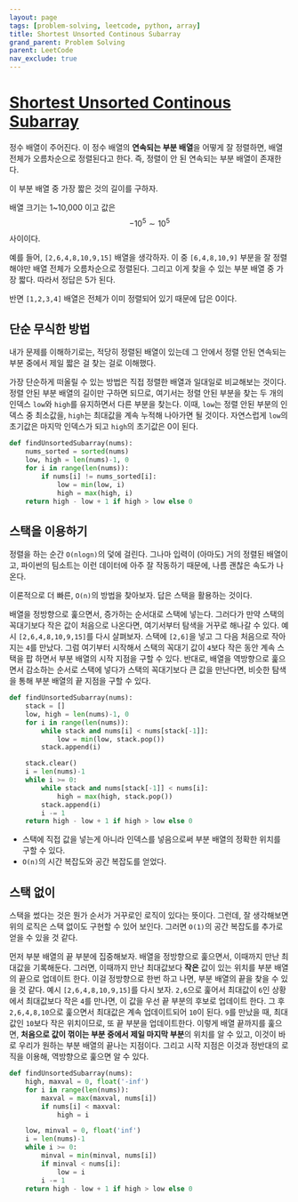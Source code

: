 ```yaml
---
layout: page
tags: [problem-solving, leetcode, python, array]
title: Shortest Unsorted Continous Subarray
grand_parent: Problem Solving
parent: LeetCode
nav_exclude: true
---
```


# [Shortest Unsorted Continous Subarray](https://leetcode.com/problems/shortest-unsorted-continous-subarray/)

 정수 배열이 주어진다. 이 정수 배열의 **연속되는 부분 배열**을 어떻게
 잘 정렬하면, 배열 전체가 오름차순으로 정렬된다고 한다. 즉, 정렬이 안
 된 연속되는 부분 배열이 존재한다.

 이 부분 배열 중 가장 짧은 것의 길이를 구하자.

 배열 크기는 1~10,000 이고 값은 $$ -10^5 \sim 10^5 $$ 사이이다.

 예를 들어, `[2,6,4,8,10,9,15]` 배열을 생각하자. 이 중 `[6,4,8,10,9]`
 부분을 잘 정렬해야만 배열 전체가 오름차순으로 정렬된다. 그리고 이게
 찾을 수 있는 부분 배열 중 가장 짧다. 따라서 정답은 5가 된다.

 반면 `[1,2,3,4]` 배열은 전체가 이미 정렬되어 있기 때문에 답은 0이다.

## 단순 무식한 방법

 내가 문제를 이해하기로는, 적당히 정렬된 배열이 있는데 그 안에서 정렬
 안된 연속되는 부분 중에서 제일 짧은 걸 찾는 걸로 이해했다.

 가장 단순하게 떠올릴 수 있는 방법은 직접 정렬한 배열과 일대일로
 비교해보는 것이다. 정렬 안된 부분 배열의 길이만 구하면 되므로,
 여기서는 정렬 안된 부분을 찾는 두 개의 인덱스 `low`와 `high`를
 유지하면서 다른 부분을 찾는다. 이때, `low`는 정렬 안된 부분의 인덱스
 중 최소값을, `high`는 최대값을 계속 누적해 나아가면 될
 것이다. 자연스럽게 `low`의 초기값은 마지막 인덱스가 되고 `high`의
 초기값은 0이 된다.

```python
def findUnsortedSubarray(nums):
    nums_sorted = sorted(nums)
    low, high = len(nums)-1, 0
    for i in range(len(nums)):
        if nums[i] != nums_sorted[i]:
            low = min(low, i)
            high = max(high, i)
    return high - low + 1 if high > low else 0
```

## 스택을 이용하기

 정렬을 하는 순간 `O(nlogn)`의 덫에 걸린다. 그나마 입력이 (아마도)
 거의 정렬된 배열이고, 파이썬의 팀소트는 이런 데이터에 아주 잘
 작동하기 때문에, 나름 괜찮은 속도가 나온다.

 이론적으로 더 빠른, `O(n)`의 방법을 찾아보자. 답은 스택을 활용하는
 것이다.

 배열을 정방향으로 훑으면서, 증가하는 순서대로 스택에 넣는다. 그러다가
 만약 스택의 꼭대기보다 작은 값이 처음으로 나온다면, 여기서부터 탐색을
 거꾸로 해나갈 수 있다. 예시 `[2,6,4,8,10,9,15]`를 다시
 살펴보자. 스택에 `[2,6]`을 넣고 그 다음 처음으로 작아지는 `4`를
 만났다. 그럼 여기부터 시작해서 스택의 꼭대기 값이 `4`보다 작은 동안
 계속 스택을 팝 하면서 부분 배열의 시작 지점을 구할 수 있다. 반대로,
 배열을 역방향으로 훑으면서 감소하는 순서로 스택에 넣다가 스택의
 꼭대기보다 큰 값을 만난다면, 비슷한 탐색을 통해 부분 배열의 끝 지점을
 구할 수 있다.

```python
def findUnsortedSubarray(nums):
    stack = []
    low, high = len(nums)-1, 0
    for i in range(len(nums)):
        while stack and nums[i] < nums[stack[-1]]:
            low = min(low, stack.pop())
        stack.append(i)

    stack.clear()
    i = len(nums)-1
    while i >= 0:
        while stack and nums[stack[-1]] < nums[i]:
            high = max(high, stack.pop())
        stack.append(i)
        i -= 1
    return high - low + 1 if high > low else 0
```

 - 스택에 직접 값을 넣는게 아니라 인덱스를 넣음으로써 부분 배열의
   정확한 위치를 구할 수 있다.
 - `O(n)`의 시간 복잡도와 공간 복잡도를 얻었다.

## 스택 없이

 스택을 썼다는 것은 뭔가 순서가 거꾸로인 로직이 있다는 뜻이다. 그런데,
 잘 생각해보면 위의 로직은 스택 없이도 구현할 수 있어 보인다. 그러면
 `O(1)`의 공간 복잡도를 추가로 얻을 수 있을 것 같다.

 먼저 부분 배열의 끝 부분에 집중해보자. 배열을 정방향으로 훑으면서,
 이때까지 만난 최대값을 기록해둔다. 그러면, 이때까지 만난 최대값보다
 **작은** 값이 있는 위치를 부분 배열의 끝으로 업데이트 한다. 이걸
 정방향으로 한번 하고 나면, 부분 배열의 끝을 찾을 수 있을 것
 같다. 예시 `[2,6,4,8,10,9,15]`를 다시 보자. `2,6`으로 훑어서 최대값이
 `6`인 상황에서 최대값보다 작은 `4`를 만나면, 이 값을 우선 끝 부분의
 후보로 업데이트 한다. 그 후 `2,6,4,8,10`으로 훑으면서 최대값은 계속
 업데이트되어 `10`이 된다. `9`를 만났을 때, 최대값인 `10`보다 작은
 위치이므로, 또 끝 부분을 업데이트한다. 이렇게 배열 끝까지를 훑으면,
 **처음으로 값이 꺾이는 부분 중에서 제일 마지막 부분**의 위치를 알 수
 있고, 이것이 바로 우리가 원하는 부분 배열의 끝나는 지점이다. 그리고
 시작 지점은 이것과 정반대의 로직을 이용해, 역방향으로 훑으면 알 수
 있다.

```python
def findUnsortedSubarray(nums):
    high, maxval = 0, float('-inf')
    for i in range(len(nums)):
        maxval = max(maxval, nums[i])
        if nums[i] < maxval:
            high = i

    low, minval = 0, float('inf')
    i = len(nums)-1
    while i >= 0:
        minval = min(minval, nums[i])
        if minval < nums[i]:
            low = i
        i -= 1
    return high - low + 1 if high > low else 0
```
